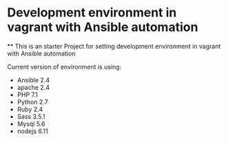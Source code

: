 # Development environment in vagrant with Ansible automation #

** This is an starter Project for setting development environment in vagrant with Ansible automation

Current version of environment is using:
 * Ansible 2.4
 * apache 2.4
 * PHP 7.1
 * Python 2.7
 * Ruby 2.4
 * Sass 3.5.1
 * Mysql 5.6
 * nodejs 6.11

